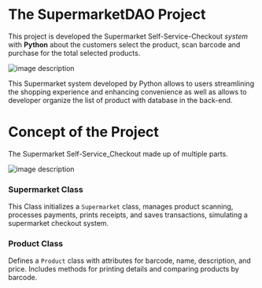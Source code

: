  # The SupermarketDAO Project
This project is developed the Supermarket Self-Service-Checkout *system* with **Python** about the customers select the product, scan barcode and purchase for the total selected products.


![image description](https://www.channelnews.com.au/wp-content/uploads/2020/01/Self-Check-Out-Coles.jpg)

This Supermarket system developed by Python allows to users streamlining the shopping experience and enhancing convenience as well as allows to developer organize the list of product with database in the back-end.

# Concept of the Project

The Supermarket Self-Service_Checkout made up of multiple parts.

![image description](https://github.com/ChungmanPARK12/Test2/assets/162090754/74ebdadb-a7a2-41db-8edb-564b5f8b2e32)

### Supermarket Class

This Class initializes a `Supermarket` class, manages product scanning, processes payments, prints receipts, and saves transactions, simulating a supermarket checkout system.

### Product Class

Defines a `Product` class with attributes for barcode, name, description, and price. Includes methods for printing details and comparing products by barcode.
